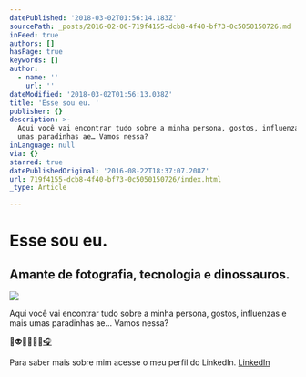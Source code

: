 ```yaml
---
datePublished: '2018-03-02T01:56:14.183Z'
sourcePath: _posts/2016-02-06-719f4155-dcb8-4f40-bf73-0c5050150726.md
inFeed: true
authors: []
hasPage: true
keywords: []
author:
  - name: ''
    url: ''
dateModified: '2018-03-02T01:56:13.038Z'
title: 'Esse sou eu. '
publisher: {}
description: >-
  Aqui você vai encontrar tudo sobre a minha persona, gostos, influenzas e mais
  umas paradinhas ae… Vamos nessa? 
inLanguage: null
via: {}
starred: true
datePublishedOriginal: '2016-08-22T18:37:07.208Z'
url: 719f4155-dcb8-4f40-bf73-0c5050150726/index.html
_type: Article

---
```

# Esse sou eu. 

## Amante de fotografia, tecnologia e dinossauros.
![](https://s3-us-west-2.amazonaws.com/the-grid-img/p/dab4302eb1de43b0e1cb7167c4a5f4993125208c.png)

Aqui você vai encontrar tudo sobre a minha persona, gostos, influenzas e mais umas paradinhas ae... Vamos nessa? 

👻👽🤢😹👾🤖[🎧][0]

Para saber mais sobre mim acesse o meu perfil do LinkedIn.
[LinkedIn][1]

[0]: https://open.spotify.com/user/fisa67 "Music!!"
[1]: https://www.linkedin.com/in/fisa67/